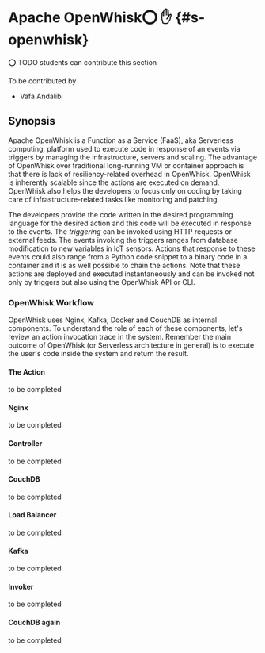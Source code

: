 # Apache OpenWhisk:o: :hand: {#s-openwhisk}

:o: TODO students can contribute this section

To be contributed by

* Vafa Andalibi

## Synopsis

Apache OpenWhisk is a Function as a Service (FaaS), aka Serverless computing, platform used to execute code in response of an events via triggers by managing the infrastructure, servers and scaling. The advantage of OpenWhisk over traditional long-running VM or container approach is that there is lack of resiliency-related overhead in OpenWhisk. OpenWhisk is inherently scalable since the actions are executed on demand. OpenWhisk also helps the developers to focus only on coding by taking care of infrastructure-related tasks like monitoring and patching.

The developers provide the code written in the desired programming language for the desired action and this code will be executed in response to the events. The *triggering* can be invoked using HTTP requests or external feeds. The events invoking the triggers ranges from database modification to new variables in IoT sensors. Actions that response to these events could also range from a Python code snippet to a binary code in a container and it is as well possible to chain the actions. Note that these actions are deployed and executed instantaneously and can be invoked not only by triggers but also using the OpenWhisk API or CLI.

### OpenWhisk Workflow

OpenWhisk uses Nginx, Kafka, Docker and CouchDB as internal components. To understand the role of each of these components, let's review an action invocation trace in the system. Remember the main outcome of OpenWhisk (or Serverless architecture in general) is to execute the user's code inside the system and return the result.

 #### The Action
to be completed
 #### Nginx
to be completed
 #### Controller
to be completed
 #### CouchDB
to be completed
 #### Load Balancer
to be completed
 #### Kafka
to be completed
 #### Invoker
to be completed
 #### CouchDB again
to be completed
